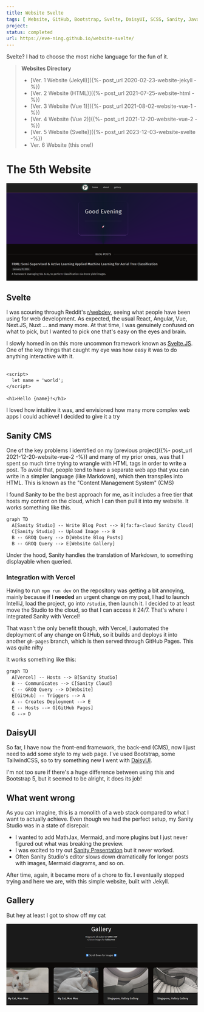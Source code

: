 ```yaml
---
title: Website Svelte
tags: [ Website, GitHub, Bootstrap, Svelte, DaisyUI, SCSS, Sanity, JavaScript ]
project:
status: completed
url: https://eve-ning.github.io/website-svelte/
---
```


Svelte? I had to choose the most niche language for the fun of it.

<!--more-->

> **Websites Directory**
> - [Ver. 1 Website (Jekyll)]({%- post_url 2020-02-23-website-jekyll -%})
> - [Ver. 2 Website (HTML)]({%- post_url 2021-07-25-website-html -%})
> - [Ver. 3 Website (Vue 1)]({%- post_url 2021-08-02-website-vue-1 -%})
> - [Ver. 4 Website (Vue 2)]({%- post_url 2021-12-20-website-vue-2 -%})
> - [Ver. 5 Website (Svelte)]({%- post_url 2023-12-03-website-svelte -%})
> - Ver. 6 Website (this one!)

# The 5th Website

![image](/assets/images/posts/2023-12-03-website-svelte/img2.png)



## Svelte

I was scouring through Reddit's [r/webdev](https://www.reddit.com/r/webdev/),
seeing what people have been using for web development. As expected, the usual
React, Angular, Vue, Next.JS, Nuxt ... and many more. At that time, I was
genuinely confused on what to pick, but I wanted to pick one that's easy on
the eyes and brain.

I slowly homed in on this more uncommon framework known as
[Svelte.JS](https://svelte.dev/). One of the key things that caught my eye
was how easy it was to do anything interactive with it.

```sveltehtml

<script>
  let name = 'world';
</script>

<h1>Hello {name}!</h1>
```

I loved how intuitive it was, and envisioned how many more complex web apps I
could achieve! I decided to give it a try

## Sanity CMS

One of the key problems I identified on my
[previous project]({%- post_url 2021-12-20-website-vue-2 -%}) and many of my
prior ones, was that I spent so much time trying to wrangle with HTML tags in
order to write a post. To avoid that, people tend to have a separate web app
that you can write in a simpler language (like Markdown), which then transpiles
into HTML. This is known as the "Content Management System" (CMS)

I found Sanity to be the best approach for me, as it includes a free tier that
hosts my content on the cloud, which I can then pull it into my website. It
works something like this.

```mermaid
graph TD
  A[Sanity Studio] -- Write Blog Post --> B[fa:fa-cloud Sanity Cloud]
  C[Sanity Studio] -- Upload Image --> B
  B -- GROQ Query --> D[Website Blog Posts]
  B -- GROQ Query --> E[Website Gallery]
```

Under the hood, Sanity handles the translation of Markdown, to something
displayable when queried.

### Integration with Vercel

Having to run `npm run dev` on the repository was getting a bit annoying, mainly
because if I **needed** an urgent change on my post, I had to launch IntelliJ,
load the project, go into `/studio`, then launch it. I decided to at least move
the Studio to the cloud, so that I can access it 24/7. That's where I integrated
Sanity with Vercel!

That wasn't the only benefit though, with Vercel, I automated the deployment of
any change on GitHub, so it builds and deploys it into another `gh-pages`
branch, which is then served through GitHub Pages. This was quite nifty

It works something like this:

```mermaid
graph TD
  A[Vercel] -- Hosts --> B[Sanity Studio]
  B -- Communicates --> C[Sanity Cloud]
  C -- GROQ Query --> D[Website]
  E[GitHub] -- Triggers --> A
  A -- Creates Deployment --> E
  E -- Hosts --> G[GitHub Pages]
  G --> D
```

## DaisyUI

So far, I have now the front-end framework, the back-end (CMS), now I just need
to add some style to my web page. I've used Bootstrap, some TailwindCSS, so to
try something new I went with [DaisyUI](https://daisyui.com/).

I'm not too sure if there's a huge difference between using this and
Bootstrap 5, but it seemed to be alright, it does its job!

## What went wrong

As you can imagine, this is a monolith of a web stack compared to what I want to
actually achieve. Even though we had the perfect setup, my Sanity Studio was
in a state of disrepair.

- I wanted to add MathJax, Mermaid, and more plugins but I just never figured
  out what was breaking the preview.
- I was excited to try
  out [Sanity Presentation](https://www.sanity.io/docs/configuring-the-presentation-tool)
  but it never worked.
- Often Sanity Studio's editor slows down dramatically for longer posts with
  images, Mermaid diagrams, and so on.

After time, again, it became more of a chore to fix. I eventually stopped trying
and here we are, with this simple website, built with Jekyll.

## Gallery

But hey at least I got to show off my cat

![image](/assets/images/posts/2023-12-03-website-svelte/img.png)
